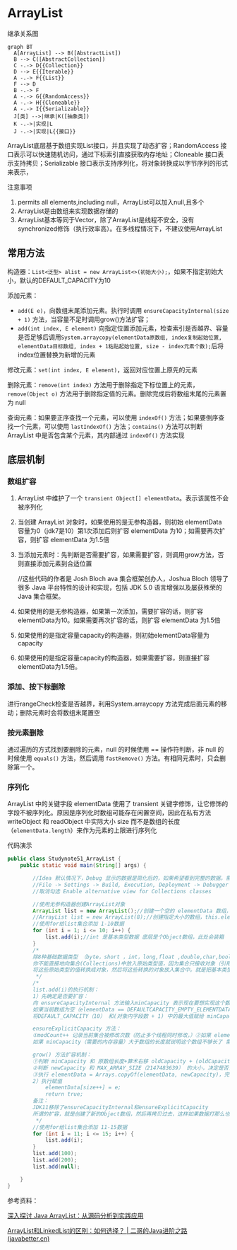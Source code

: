 # ArrayList

继承关系图

```mermaid
graph BT
  A[ArrayList] --> B([AbstractList])
  B --> C([AbstractCollection])
  C -.-> D{{Collection}}
  D --> E{{Iterable}}
  A -.-> F{{List}}
  F --> D
  B -.-> F
  A -.-> G{{RandomAccess}}
  A -.-> H{{Cloneable}}
  A -.-> I{{Serializable}}
  J[类] -->|继承|K([抽象类])
  K -.->|实现|L
  J -.->|实现|L{{接口}}
```

ArrayList底层基于数组实现List接口，并且实现了动态扩容；RandomAccess 接口表示可以快速随机访问，通过下标索引直接获取内存地址；Cloneable 接口表示支持拷贝；Serializable 接口表示支持序列化，将对象转换成以字节序列的形式来表示，

注意事项

1. permits all elements,including null，ArrayList可以加入null,且多个
2. ArrayList是由数组来实现数据存储的
3. ArrayList基本等同于Vector，除了ArrayList是线程不安全，没有synchronized修饰（执行效率高）。在多线程情况下，不建议使用ArrayList

## 常用方法

构造器：`List<泛型> alist = new ArrayList<>(初始大小);`，如果不指定初始大小，默认的DEFAULT_CAPACITY为10

添加元素：

* `add(E e)`，向数组末尾添加元素。执行时调用 `ensureCapacityInternal(size + 1)` 方法，当容量不足时调用grow()方法扩容；
* `add(int index, E element)` 向指定位置添加元素，检查索引是否越界、容量是否足够后调用`System.arraycopy(elementData原数组, index复制起始位置, elementData目标数组, index + 1粘贴起始位置, size - index元素个数);`后将index位置替换为新增的元素

修改元素：`set(int index, E element)`，返回对应位置上原先的元素

删除元素：`remove(int index)` 方法用于删除指定下标位置上的元素，`remove(Object o)` 方法用于删除指定值的元素。删除完成后将数组末尾的元素置为 null

查询元素：如果要正序查找一个元素，可以使用 `indexOf()` 方法；如果要倒序查找一个元素，可以使用 `lastIndexOf()` 方法；`contains()` 方法可以判断 ArrayList 中是否包含某个元素，其内部通过 `indexOf()` 方法实现

## 底层机制

### 数组扩容

1. ArrayList 中维护了一个 `transient Object[] elementData`。表示该属性不会被序列化

2. 当创建 ArrayList 对象时，如果使用的是无参构造器，则初始 elementData 容量为0（jdk7是10）第1次添加后则扩容 elementData 为10；如需要再次扩容，则扩容 elementData 为1.5倍

3. 当添加元素时：先判断是否需要扩容，如果需要扩容，则调用grow方法，否则直接添加元素到合适位置

   //这些代码的作者是 Josh Bloch ava 集合框架创办人，Joshua Bloch 领导了很多 Java 平台特性的设计和实现，包括 JDK 5.0 语言增强以及屡获殊荣的 Java 集合框架。

4. 如果使用的是无参构造器，如果第一次添加，需要扩容的话，则扩容elementData为10。如果需要再次扩容的话，则扩容 elementData 为1.5倍

5. 如果使用的是指定容量capacity的构造器，则初始elementData容量为capacity

6. 如果使用的是指定容量capacity的构造器，如果需要扩容，则直接扩容elementData为1.5倍。

### 添加、按下标删除

进行rangeCheck检查是否越界，利用System.arraycopy 方法完成后面元素的移动；删除元素时会将数组末尾置空

### 按元素删除

通过遍历的方式找到要删除的元素，null 的时候使用 == 操作符判断，非 null 的时候使用 `equals()` 方法，然后调用 `fastRemove()` 方法。有相同元素时，只会删除第一个。

### 序列化

ArrayList 中的关键字段 elementData 使用了 transient 关键字修饰，让它修饰的字段不被序列化。原因是序列化时数组可能存在闲置空间，因此在私有方法 writeObject 和 readObject 中实际大小 size 而不是数组的长度（`elementData.length`）来作为元素的上限进行序列化





代码演示

```java
public class Studynote51_ArrayList {
    public static void main(String[] args) {

        //Idea 默认情况下，Debug 显示的数据是简化后的，如果希望看到完整的数据，需要做设置.
        //File -> Settings -> Build, Execution, Deployment -> Debugger -> Data Views -> Java
        //取消勾选 Enable alternative view for Collections classes

        //使用无参构造器创建ArrayList对象
        ArrayList list = new ArrayList();//创建一个空的 elementData 数组，调用源码 elementData = DEFAULTCAPACITY_EMPTY_ELEMENTDATA
        //ArrayList list = new ArrayList(8);//创建指定大小的数组，this.elementData = new Object[initialCapacity];
        //使用for给list集合添加 1-10数据
        for (int i = 1; i <= 10; i++) {
            list.add(i);//int 是基本类型数据 底层是个Object数组，此处会装箱
        }
        /*
        除8种基础数据类型 （byte，short ，int，long,float ,double,char,boolean）以外都是Object的子类，所以需要自动装箱
        你不能直接地向集合(Collections)中放入原始类型值，因为集合只接收对象（引用数据类型）。通常这种情况下你的做法是，
        将这些原始类型的值转换成对象，然后将这些转换的对象放入集合中。就是把基本类型数据转为object子类的对象，这样才能储存
         */
        /*
        list.add(i)的执行机制：
        1）先确定是否要扩容：
        向 ensureCapacityInternal 方法输入minCapacity 表示现在要想实现这个数组，该数组的最小长度，并不是真是的长度，其数值为 (当前对象内字段数 + 1)
        如果当前数组为空（elementData == DEFAULTCAPACITY_EMPTY_ELEMENTDATA），
        将DEFAULT_CAPACITY（10） 和(对象内字段数 + 1) 中的最大值赋给 minCapacity，然后执行 ensureExplicitCapacity(minCapacity)：

        ensureExplicitCapacity 方法：
        ①modCount++ 记录当前集合被修改次数（防止多个线程同时修改，）②如果 elementData 大小不够，调用 grow() 方法扩容：
        如果 minCapacity（需要的内存容量）大于数组的长度就说明这个数组不够长了 需要扩容

        grow() 方法扩容机制：
        ①判断 minCapacity 和 原数组长度+算术右移 oldCapacity + (oldCapacity >> 1)大小，将更大的值赋给 newCapacity
        ②判断 newCapacity 和 MAX_ARRAY_SIZE（2147483639） 的大小，决定是否调用hugeCapacity（仅在字符元素数过大时使用）
        ③执行 elementData = Arrays.copyOf(elementData, newCapacity)，完成扩容
        2）执行赋值
            elementData[size++] = e;
            return true;
        备注：
        JDK11移除了ensureCapacityInternal和ensureExplicitCapacity
        所谓的扩容，就是创建了新的Object数组，然后再拷贝过去，这样如果数据打那么也很需要时间的
         */
        //使用for给list集合添加 11-15数据
        for (int i = 11; i <= 15; i++) {
            list.add(i);
        }
        list.add(100);
        list.add(200);
        list.add(null);

    }
}
```



参考资料：

[深入探讨 Java ArrayList：从源码分析到实践应用](https://github.com/itwanger/toBeBetterJavaer/blob/master/docs/collection/arraylist.md)

[ArrayList和LinkedList的区别：如何选择？ | 二哥的Java进阶之路 (javabetter.cn)](https://javabetter.cn/collection/list-war-2.html)
